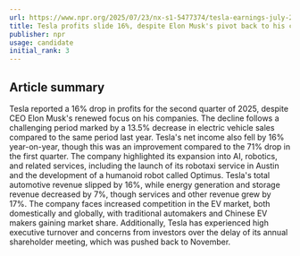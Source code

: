```yaml
---
url: https://www.npr.org/2025/07/23/nx-s1-5477374/tesla-earnings-july-2025-elon-musk
title: Tesla profits slide 16%, despite Elon Musk's pivot back to his companies
publisher: npr
usage: candidate
initial_rank: 3
---
```

## Article summary
Tesla reported a 16% drop in profits for the second quarter of 2025, despite CEO Elon Musk's renewed focus on his companies. The decline follows a challenging period marked by a 13.5% decrease in electric vehicle sales compared to the same period last year. Tesla's net income also fell by 16% year-on-year, though this was an improvement compared to the 71% drop in the first quarter. The company highlighted its expansion into AI, robotics, and related services, including the launch of its robotaxi service in Austin and the development of a humanoid robot called Optimus. Tesla's total automotive revenue slipped by 16%, while energy generation and storage revenue decreased by 7%, though services and other revenue grew by 17%. The company faces increased competition in the EV market, both domestically and globally, with traditional automakers and Chinese EV makers gaining market share. Additionally, Tesla has experienced high executive turnover and concerns from investors over the delay of its annual shareholder meeting, which was pushed back to November.
